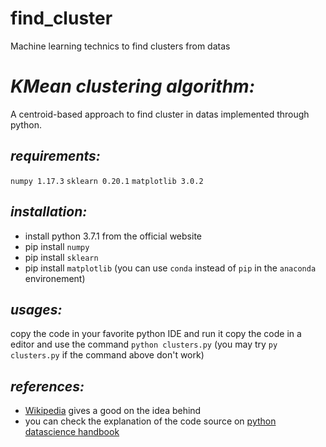  # find_cluster
Machine learning technics to find clusters from datas



# ***KMean clustering algorithm:***

A centroid-based approach to find cluster in datas implemented through python.

## _requirements:_
`numpy 1.17.3`
`sklearn 0.20.1`
`matplotlib 3.0.2`

## _installation:_
- install python 3.7.1 from the official website
- pip install `numpy`
- pip install `sklearn`
- pip install `matplotlib`
(you can use `conda` instead of `pip` in the `anaconda` environement)

## _usages:_
copy the code in your favorite python IDE and run it
copy the code in a editor and use the command `python clusters.py`
(you may try `py clusters.py` if the command above don't work)

## _references:_
- [Wikipedia](https://fr.wikipedia.org/wiki/K-moyennes) gives a good on the idea behind
- you can check the explanation of the code source on [python datascience handbook](https://jakevdp.github.io/PythonDataScienceHandbook/05.11-k-means.html)


